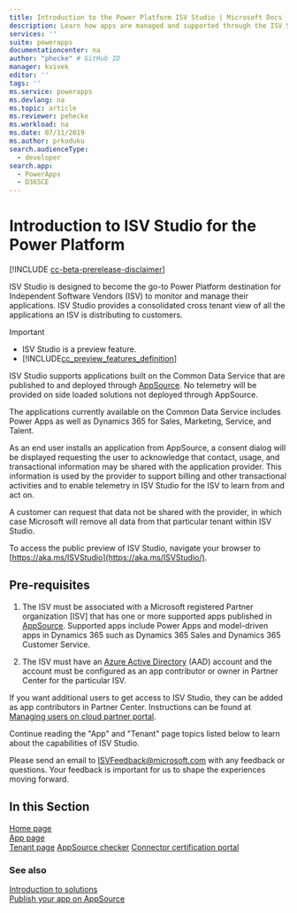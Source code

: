 ```yaml
---
title: Introduction to the Power Platform ISV Studio | Microsoft Docs
description: Learn how apps are managed and supported through the ISV Studio portal.
services: ''
suite: powerapps
documentationcenter: na
author: "phecke" # GitHub ID
manager: kvivek
editor: ''
tags: ''
ms.service: powerapps
ms.devlang: na
ms.topic: article
ms.reviewer: pehecke
ms.workload: na
ms.date: 07/11/2019
ms.author: prkoduku
search.audienceType: 
  - developer
search.app: 
  - PowerApps
  - D365CE
---
```


# Introduction to ISV Studio for the Power Platform

[!INCLUDE [cc-beta-prerelease-disclaimer](../../includes/cc-beta-prerelease-disclaimer.md)]

ISV Studio is designed to become the go-to Power Platform destination for Independent Software Vendors (ISV) to monitor and manage their applications. ISV Studio provides a consolidated cross tenant view of all the applications an ISV is distributing to customers.

> [!IMPORTANT]
>
> - ISV Studio is a preview feature.
> - [!INCLUDE[cc_preview_features_definition](../../includes/cc-preview-features-definition.md)]

ISV Studio supports applications built on the Common Data Service that are published to and deployed through [AppSource](https://appsource.microsoft.com/). No telemetry will be provided on side loaded solutions not deployed through AppSource.

The applications currently available on the Common Data Service includes Power Apps as well as Dynamics 365 for Sales, Marketing, Service, and Talent.

As an end user installs an application from AppSource, a consent dialog will be displayed requesting the user to acknowledge that contact, usage, and transactional information may be shared with the application provider. This information is used by the provider to support billing and other transactional activities and to enable telemetry in ISV Studio for the ISV to learn from and act on.

A customer can request that data not be shared with the provider, in which case Microsoft will remove all data from that particular tenant within ISV Studio.

To access the public preview of ISV Studio, navigate your browser to [https://aka.ms/ISVStudio](https://aka.ms/ISVStudio/).

## Pre-requisites

1. The ISV must be associated with a Microsoft registered Partner organization [ISV] that has one or more supported apps published in [AppSource](https://appsource.microsoft.com/). Supported apps include Power Apps and model-driven apps in Dynamics 365 such as Dynamics 365 Sales and Dynamics 365 Customer Service.

2. The ISV must have an [Azure Active Directory](https://azure.microsoft.com/services/active-directory/) (AAD) account and the account must be configured as an app contributor or owner in Partner Center for the particular ISV.

If you want additional users to get access to ISV Studio, they can be added as app contributors in Partner Center.  Instructions can be found at
[Managing users on cloud partner portal](https://docs.microsoft.com/azure/marketplace/cloud-partner-portal-orig/cloud-partner-portal-manage-users).

Continue reading the "App" and "Tenant" page topics listed below to learn about the capabilities of ISV Studio.

Please send an email to [ISVFeedback@microsoft.com](mailto:ISVFeedback@microsoft.com) with any feedback or questions. Your feedback is important for us to shape the experiences moving forward.

## In this Section

[Home page](isv-app-management-homepage.md)  
[App page](isv-app-management-apppage.md)  
[Tenant page](isv-app-management-tenantpage.md)
[AppSource checker](isv-app-management-appsource-checker.md)
[Connector certification portal](https://docs.microsoft.com/connectors/custom-connectors/submit-certification)

### See also

[Introduction to solutions](introduction-solutions.md)  
[Publish your app on AppSource](publish-app-appsource.md)
